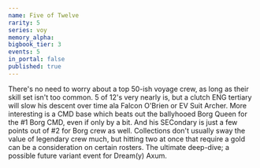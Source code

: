 ```yaml
---
name: Five of Twelve
rarity: 5
series: voy
memory_alpha:
bigbook_tier: 3
events: 5
in_portal: false
published: true
---
```


There's no need to worry about a top 50-ish voyage crew, as long as their skill set isn't too common. 5 of 12's very nearly is, but a clutch ENG tertiary will slow his descent over time ala Falcon O'Brien or EV Suit Archer. More interesting is a CMD base which beats out the ballyhooed Borg Queen for the #1 Borg CMD, even if only by a bit. And his SECondary is just a few points out of #2 for Borg crew as well. Collections don't usually sway the value of legendary crew much, but hitting two at once that require a gold can be a consideration on certain rosters. The ultimate deep-dive; a possible future variant event for Dream(y) Axum.
